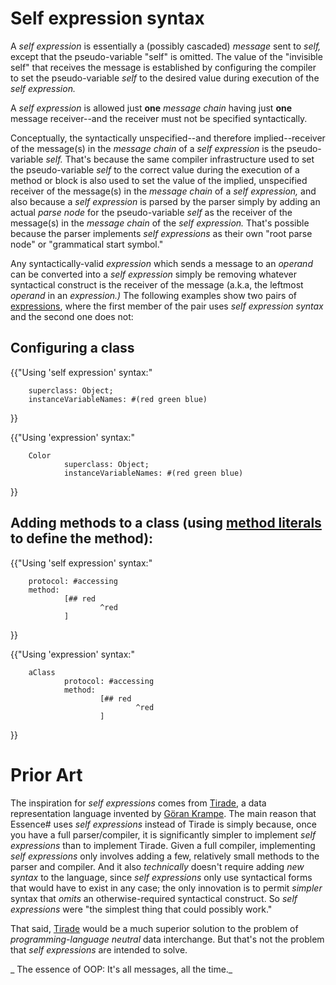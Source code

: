 # Self expression syntax
A _self expression_ is essentially a (possibly cascaded) _message_ sent to _self,_ except that the pseudo-variable "self" is omitted. The value of the "invisible self" that receives the message is established by configuring the compiler to set the pseudo-variable _self_ to the desired value during execution of the _self expression._

A _self expression_ is allowed just **one** _message chain_ having just **one** message receiver--and the receiver must not be specified syntactically. 

Conceptually, the syntactically unspecified--and therefore implied--receiver of the message(s) in the _message chain_ of a _self expression_ is the pseudo-variable _self._ That's because the same compiler infrastructure used to set the pseudo-variable _self_ to the correct value during the execution of a method or block is also used to set the value of the implied, unspecified receiver of the message(s) in the _message chain_ of a _self expression,_ and also because a _self expression_ is parsed by the parser simply by adding an actual _parse node_ for the pseudo-variable _self_ as the receiver of the message(s) in the _message chain_ of the _self expression._ That's possible because the parser implements _self expressions_ as their own "root parse node" or "grammatical start symbol."

Any syntactically-valid _expression_ which sends a message to an _operand_ can be converted into a _self expression_ simply be removing whatever syntactical construct is the receiver of the message (a.k.a, the leftmost _operand_  in an _expression.)_ The following examples show two pairs of [expressions](expressions), where the first member of the pair uses _self expression syntax_ and the second one does not:

## Configuring a class
{{"Using 'self expression' syntax:"

        superclass: Object; 
        instanceVariableNames: #(red green blue)
}}

{{"Using 'expression' syntax:"

        Color 
                superclass: Object; 
                instanceVariableNames: #(red green blue)
}}

## Adding methods to a class (using [method literals](method-literals) to define the method):
{{"Using 'self expression' syntax:"

        protocol: #accessing 
        method:
                [## red
                        ^red
                ]
}}

{{"Using 'expression' syntax:"

        aClass
                protocol: #accessing 
                method:
                        [## red
                                ^red
                        ]
}}

# Prior Art

The inspiration for _self expressions_ comes from [Tirade](http://goran.krampe.se/2009/03/16/tirade-a-file-format-for-smalltalkers/),  a data representation language invented by [Göran Krampe](https://plus.google.com/100518214657485254574/posts). The main reason that Essence# uses _self expressions_ instead of Tirade is simply because, once you have a full parser/compiler, it is significantly simpler to implement _self expressions_ than to implement Tirade. Given a full compiler, implementing _self expressions_ only involves adding a few, relatively small methods to the parser and compiler. And it also _technically_ doesn't require adding _new syntax_ to the language, since _self expressions_ only use syntactical forms that would have to exist in any case; the only innovation is to permit _simpler_ syntax that _omits_ an otherwise-required syntactical construct. So _self expressions_ were  "the simplest thing that could possibly work."

That said, [Tirade](http://goran.krampe.se/2009/03/16/tirade-a-file-format-for-smalltalkers/) would be a much superior solution to the problem of _programming-language neutral_ data interchange. But that's not the problem that _self expressions_ are intended to solve.

_
The essence of OOP: It's all messages, all the time._

